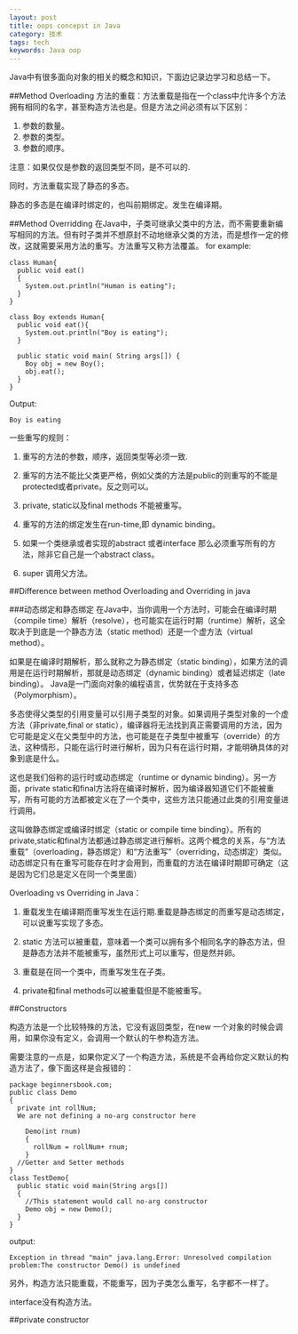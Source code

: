 ```yaml
---
layout: post
title: oops concepst in Java
category: 技术
tags: tech
keywords: Java oop
---
```


  Java中有很多面向对象的相关的概念和知识，下面边记录边学习和总结一下。

##Method Overloading
  方法的重载：方法重载是指在一个class中允许多个方法拥有相同的名字，甚至构造方法也是。但是方法之间必须有以下区别：

  1. 参数的数量。
  2. 参数的类型。
  3. 参数的顺序。

注意：如果仅仅是参数的返回类型不同，是不可以的.

同时，方法重载实现了静态的多态。

静态的多态是在编译时绑定的，也叫前期绑定。发生在编译期。

##Method Overridding
  在Java中，子类可继承父类中的方法，而不需要重新编写相同的方法。但有时子类并不想原封不动地继承父类的方法，而是想作一定的修改，这就需要采用方法的重写。方法重写又称方法覆盖。
  for example:

```
class Human{
  public void eat()
  {
    System.out.println("Human is eating");
  }
}

class Boy extends Human{
  public void eat(){
    System.out.println("Boy is eating");
  }

  public static void main( String args[]) {
    Boy obj = new Boy();
    obj.eat();
  }
}
```

Output:

```
Boy is eating
```

一些重写的规则：

  1. 重写的方法的参数，顺序，返回类型等必须一致.

  2. 重写的方法不能比父类更严格，例如父类的方法是public的则重写的不能是protected或者private。反之则可以。

  3. private, static以及final methods 不能被重写。

  4. 重写的方法的绑定发生在run-time,即 dynamic binding。

  5. 如果一个类继承或者实现的abstract 或者interface 那么必须重写所有的方法，除非它自己是一个abstract class。

  6. super 调用父方法。

##Difference between method Overloading and Overriding in java

###动态绑定和静态绑定
  在Java中，当你调用一个方法时，可能会在编译时期（compile time）解析（resolve），也可能实在运行时期（runtime）解析，这全取决于到底是一个静态方法（static method）还是一个虚方法（virtual method）。

  如果是在编译时期解析，那么就称之为静态绑定（static binding），如果方法的调用是在运行时期解析，那就是动态绑定（dynamic binding）或者延迟绑定（late binding）。
Java是一门面向对象的编程语言，优势就在于支持多态（Polymorphism）。

  多态使得父类型的引用变量可以引用子类型的对象。如果调用子类型对象的一个虚方法（非private,final or static），编译器将无法找到真正需要调用的方法，因为它可能是定义在父类型中的方法，也可能是在子类型中被重写（override）的方法，这种情形，只能在运行时进行解析，因为只有在运行时期，才能明确具体的对象到底是什么。

  这也是我们俗称的运行时或动态绑定（runtime or dynamic binding）。另一方面，private static和final方法将在编译时解析，因为编译器知道它们不能被重写，所有可能的方法都被定义在了一个类中，这些方法只能通过此类的引用变量进行调用。

  这叫做静态绑定或编译时绑定（static or compile time binding）。所有的private,static和final方法都通过静态绑定进行解析。这两个概念的关系，与“方法重载”（overloading，静态绑定）和“方法重写”（overriding，动态绑定）类似。动态绑定只有在重写可能存在时才会用到，而重载的方法在编译时期即可确定（这是因为它们总是定义在同一个类里面）

Overloading vs Overriding in Java：

1. 重载发生在编译期而重写发生在运行期.重载是静态绑定的而重写是动态绑定，可以说重写实现了多态。

2. static 方法可以被重载，意味着一个类可以拥有多个相同名字的静态方法，但是静态方法并不能被重写，虽然形式上可以重写，但是然并卵。

3. 重载是在同一个类中，而重写发生在子类。

4. private和final methods可以被重载但是不能被重写。

##Constructors

构造方法是一个比较特殊的方法，它没有返回类型，在new 一个对象的时候会调用，如果你没有定义，会调用一个默认的午参构造方法。

需要注意的一点是，如果你定义了一个构造方法，系统是不会再给你定义默认的构造方法了，像下面这样是会报错的：

```
package beginnersbook.com;
public class Demo
{
  private int rollNum;
  We are not defining a no-arg constructor here

    Demo(int rnum)
    {
      rollNum = rollNum+ rnum;
    }
  //Getter and Setter methods
}
class TestDemo{
  public static void main(String args[])
  {
    //This statement would call no-arg constructor
    Demo obj = new Demo();
  }
}
```
output:

```
Exception in thread "main" java.lang.Error: Unresolved compilation 
problem:The constructor Demo() is undefined
```

另外，构造方法只能重载，不能重写，因为子类怎么重写，名字都不一样了。

interface没有构造方法。

##private constructor

